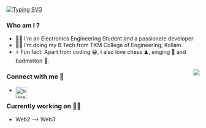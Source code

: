 [![Typing SVG](https://readme-typing-svg.herokuapp.com/?lines=Hey%20There!;I'm%20Vinay)](https://git.io/typing-svg)

### Who am I ?
- 👨‍💻 I'm an Electronics Engineering Student and a passionate developer 
- 👨‍🎓 I’m doing my B.Tech from TKM College of Engineering, Kollam.
- ⚡ Fun fact: Apart from coding 😁, I also love chess ♟, singing 🎤 and badminton 🏸.

<img align="right" src="http://estruyf-github.azurewebsites.net/api/VisitorHit?user=VakuTheDaku&repo=Bgstatic&countColorcountColor&countColor=%237B1E7B"/>

### Connect with me 📝

- [<img align="left" alt="bilgehangecici | LinkedIn" height="30px" src="https://cdn-icons-png.flaticon.com/512/174/174857.png"/>][linkedin]

### Currently working on 👨‍🏭

- Web2 --> Web3

[instagram]: https://www.instagram.com/___v_a_k___/
[linkedin]: https://www.linkedin.com/in/vinayarunkumar-kp-517a12205
[Spotify]: https://open.spotify.com/track/2dqqDKp2LRm1MsyqxWeRIO?si=754036734852420e

  
